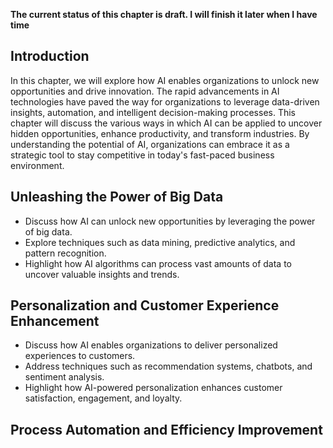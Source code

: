 **The current status of this chapter is draft. I will finish it later when I have time**

Introduction
------------

In this chapter, we will explore how AI enables organizations to unlock new opportunities and drive innovation. The rapid advancements in AI technologies have paved the way for organizations to leverage data-driven insights, automation, and intelligent decision-making processes. This chapter will discuss the various ways in which AI can be applied to uncover hidden opportunities, enhance productivity, and transform industries. By understanding the potential of AI, organizations can embrace it as a strategic tool to stay competitive in today's fast-paced business environment.

Unleashing the Power of Big Data
--------------------------------

* Discuss how AI can unlock new opportunities by leveraging the power of big data.
* Explore techniques such as data mining, predictive analytics, and pattern recognition.
* Highlight how AI algorithms can process vast amounts of data to uncover valuable insights and trends.

Personalization and Customer Experience Enhancement
---------------------------------------------------

* Discuss how AI enables organizations to deliver personalized experiences to customers.
* Address techniques such as recommendation systems, chatbots, and sentiment analysis.
* Highlight how AI-powered personalization enhances customer satisfaction, engagement, and loyalty.

Process Automation and Efficiency Improvement
---------------------------------------------

* Explore the role of AI in automating repetitive tasks and improving operational efficiency.
* Discuss techniques such as robotic process automation (RPA), workflow optimization, and intelligent document processing.
* Highlight how AI-driven automation frees up human resources, reduces errors, and increases productivity.

Enhanced Decision Making and Risk Mitigation
--------------------------------------------

* Discuss how AI empowers organizations to make informed decisions and mitigate risks.
* Address techniques such as predictive modeling, scenario analysis, and anomaly detection.
* Highlight how AI-driven decision-making processes enable organizations to respond quickly to changing conditions and minimize risks.

Innovations in Product Development and Design
---------------------------------------------

* Explore how AI fosters innovation in product development and design.
* Discuss techniques such as generative design, computer vision, and natural language processing.
* Highlight how AI-powered innovations accelerate the design process, optimize products, and drive creativity.

Intelligent Supply Chain Management
-----------------------------------

* Discuss the application of AI in supply chain management.
* Address techniques such as demand forecasting, inventory optimization, and logistics optimization.
* Highlight how AI-driven supply chain management enhances efficiency, reduces costs, and ensures timely delivery.

Uncovering Market Insights and Competitive Intelligence
-------------------------------------------------------

* Explore how AI can uncover valuable market insights and competitive intelligence.
* Discuss techniques such as social media analytics, trend analysis, and competitor monitoring.
* Highlight how AI-powered market intelligence enables organizations to identify new opportunities and stay ahead of the competition.

Improving Healthcare and Wellness Services
------------------------------------------

* Discuss the impact of AI on healthcare and wellness services.
* Address applications such as disease diagnosis, personalized medicine, and patient monitoring.
* Highlight how AI-driven healthcare solutions improve accuracy, efficiency, and patient outcomes.

Transforming Education and Learning
-----------------------------------

* Explore how AI is transforming education and learning processes.
* Discuss applications such as intelligent tutoring systems, adaptive learning, and plagiarism detection.
* Highlight how AI-powered education tools enhance personalization, engagement, and knowledge retention.

Sustainability and Environmental Impact Mitigation
--------------------------------------------------

* Discuss how AI can contribute to sustainability efforts and mitigate environmental impacts.
* Address applications such as energy optimization, waste management, and climate modeling.
* Highlight how AI-driven solutions enable organizations to make environmentally conscious decisions and reduce their carbon footprint.

Ethical Considerations in AI Adoption
-------------------------------------

* Discuss the ethical considerations associated with AI adoption.
* Address concerns related to data privacy, algorithmic bias, and job displacement.
* Highlight the importance of responsible AI practices, transparency, and stakeholder engagement.

Collaboration between Humans and AI
-----------------------------------

* Discuss the collaboration between humans and AI systems.
* Address the concept of augmented intelligence and human-AI partnership.
* Highlight how effective collaboration between humans and AI unlocks new opportunities and maximizes potential.

Implementation Challenges and Success Factors
---------------------------------------------

* Discuss the implementation challenges and success factors in adopting AI for unlocking new opportunities.
* Address factors such as data quality, talent acquisition, technical infrastructure, and organizational readiness.
* Highlight the importance of strong leadership, change management, and continuous learning for successful AI implementation.

Case Studies and Practical Examples
-----------------------------------

* Provide case studies and practical examples showcasing successful AI implementations that unlocked new opportunities.
* Discuss examples from various industries such as finance, retail, and manufacturing.
* Highlight lessons learned, key success factors, and practical insights for organizations considering AI adoption.

Conclusion
----------

AI presents vast opportunities for organizations to unlock new possibilities, drive innovation, and stay competitive in the digital age. By leveraging AI technologies and applications across various domains, organizations can harness the power of big data, enhance customer experiences, automate processes, make informed decisions, foster innovation, and contribute to sustainability efforts. However, ethical considerations, implementation challenges, and ongoing evaluation should be addressed to ensure responsible and effective use of AI. With a strategic approach to AI adoption, organizations can unlock new opportunities and pave the way for a successful and transformative future.
